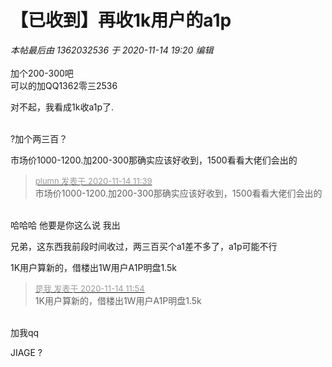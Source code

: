 # 【已收到】再收1k用户的a1p


<i class="pstatus"> 本帖最后由 1362032536 于 2020-11-14 19:20 编辑 </i><br />
<br />
加个200-300吧<br />
可以的加QQ1362零三2536

对不起，我看成1k收a1p了.<br />
<br />


?加个两三百？

市场价1000-1200.加200-300那确实应该好收到，1500看看大佬们会出的

<div class="quote"><blockquote><font size="2"><a href="https://www.hostloc.com/forum.php?mod=redirect&amp;goto=findpost&amp;pid=9452420&amp;ptid=766549" target="_blank"><font color="#999999">plumn 发表于 2020-11-14 11:39</font></a></font><br />
市场价1000-1200.加200-300那确实应该好收到，1500看看大佬们会出的</blockquote></div><br />
哈哈哈 他要是你这么说 我出

兄弟，这东西我前段时间收过，两三百买个a1差不多了，a1p可能不行

1K用户算新的，借楼出1W用户A1P明盘1.5k

<div class="quote"><blockquote><font size="2"><a href="https://www.hostloc.com/forum.php?mod=redirect&amp;goto=findpost&amp;pid=9452471&amp;ptid=766549" target="_blank"><font color="#999999">是我 发表于 2020-11-14 11:54</font></a></font><br />
1K用户算新的，借楼出1W用户A1P明盘1.5k</blockquote></div><br />
加我qq

JIAGE ?

